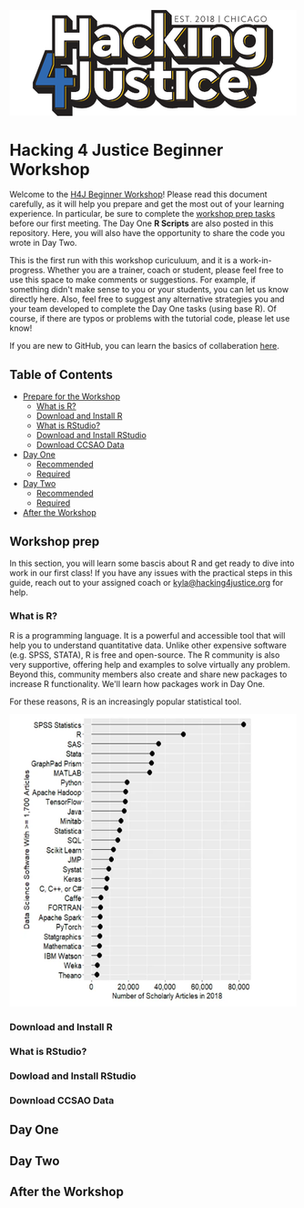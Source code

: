 ![H4J Main](_H4J_Primary_FullColor.png)

# Hacking 4 Justice Beginner Workshop

Welcome to the [H4J Beginner Workshop](https://hacking4justice.org/learn)! Please read this document carefully, as it will help you prepare and get the most out of your learning experience. In particular, be sure to complete the [workshop prep tasks](#workshop-prep) before our first meeting. The Day One **R Scripts** are also posted in this repository. Here, you will also have the opportunity to share the code you wrote in Day Two.

This is the first run with this workshop curiculuum, and it is a work-in-progress. Whether you are a trainer, coach or student, please feel free to use this space to make comments or suggestions. For example, if something didn't make sense to you or your students, you can let us know directly here. Also, feel free to suggest any alternative strategies you and your team developed to complete the Day One tasks (using base R). Of course, if there are typos or problems with the tutorial code, please let use know! 

If you are new to GitHub, you can learn the basics of collaberation [here](https://guides.github.com/activities/hello-world/).

## Table of Contents <!-- omit in toc -->
- [Prepare for the Workshop](#workshop-prep)
  - [What is R?](#what-is-r)
  - [Download and Install R](#download-and-install-r)
  - [What is RStudio?](#what-is-rstudio)
  - [Download and Install RStudio](#download-and-install-r)
  - [Download CCSAO Data](#download-ccsao-data)
- [Day One](#day-one)
  - [Recommended](#recommended)
  - [Required](#required)
- [Day Two](#day-two)
  - [Recommended](#recommended)
  - [Required](#required)
- [After the Workshop](#after-the-workshop)

## Workshop prep

In this section, you will learn some bascis about R and get ready to dive into work in our first class! If you have any issues with the practical steps in this guide, reach out to your assigned coach or kyla@hacking4justice.org for help. 

### What is R?

R is a programming language. It is a powerful and accessible tool that will help you to understand quantitative data. Unlike other expensive software (e.g. SPSS, STATA), R is free and open-source. The R community is also very supportive, offering  help and examples to solve virtually any problem. Beyond this, community members also create and share new packages to increase R functionality. We'll learn how packages work in Day One. 

For these reasons, R is an increasingly popular statistical tool. 

![Rpop](Rpop.png)

### Download and Install R

### What is RStudio?

### Dowload and Install RStudio

### Download CCSAO Data



## Day One 



## Day Two

## After the Workshop
